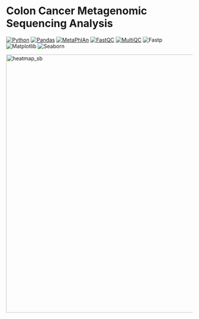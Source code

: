 # Colon Cancer Metagenomic Sequencing Analysis

[![Python](https://img.shields.io/badge/Python-3.10%2B-blue?logo=python&logoColor=white)](https://www.python.org/)
[![Pandas](https://img.shields.io/badge/Pandas-1.5%2B-blue?logo=pandas&logoColor=white)](https://pandas.pydata.org/)
[![MetaPhlAn](https://img.shields.io/badge/MetaPhlAn-4-orange)](https://github.com/biobakery/MetaPhlAn)
[![FastQC](https://img.shields.io/badge/FastQC-0.12.1-green)](https://www.bioinformatics.babraham.ac.uk/projects/fastqc/)
[![MultiQC](https://img.shields.io/badge/MultiQC-1.14-green?logo=multiqc)](https://multiqc.info/)
![Fastp](https://img.shields.io/badge/Fastp-0.23.3-blue)
![Matplotlib](https://img.shields.io/badge/Matplotlib-3.7.1-blue)
![Seaborn](https://img.shields.io/badge/Seaborn-0.12.2-blue)


<img width="974" height="698" alt="heatmap_sb" src="https://github.com/user-attachments/assets/80e37fe1-a303-4172-ae6e-777590dcbec8" />
